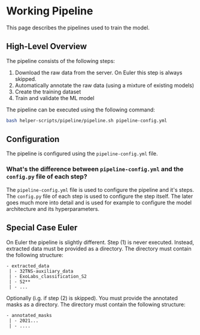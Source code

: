# Working Pipeline

This page describes the pipelines used to train the model.

## High-Level Overview

The pipeline consists of the following steps:

1) Download the raw data from the server. On Euler this step is always skipped.
2) Automatically annotate the raw data (using a mixture of existing models)
3) Create the training dataset
4) Train and validate the ML model

The pipeline can be executed using the following command:

```bash
bash helper-scripts/pipeline/pipeline.sh pipeline-config.yml 
```

## Configuration

The pipeline is configured using the `pipeline-config.yml` file.

### What's the difference between `pipeline-config.yml` and the `config.py` file of each step?

The `pipeline-config.yml` file is used to configure the pipeline and it's steps. The `config.py` file of each step
is used to configure the step itself. The later goes much more into detail and is used for example to configure
the model architecture and its hyperparameters.

## Special Case Euler

On Euler the pipeline is slightly different. Step (1) is never executed. Instead, extracted data must be provided
as a directory. The directory must contain the following structure:

```
- extracted_data
 | - 32TNS-auxiliary_data
 | - ExoLabs_classification_S2
 | - S2**
 | - ...
```

Optionally (i.g. if step (2) is skipped). You must provide the annotated masks as a directory. The directory must
contain the following structure:

```
- annotated_masks
 | - 2021...
 | - ....
```

